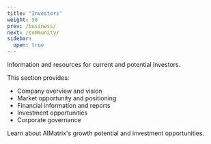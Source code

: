 ```yaml
---
title: "Investors"
weight: 50
prev: /business/
next: /community/
sidebar:
  open: true
---
```


Information and resources for current and potential investors.

This section provides:
- Company overview and vision
- Market opportunity and positioning
- Financial information and reports
- Investment opportunities
- Corporate governance

Learn about AIMatrix's growth potential and investment opportunities.